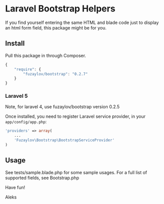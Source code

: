 # Laravel Bootstrap Helpers

If you find yourself entering the same HTML and blade code just to display an html form field, this package might be for you.

## Install

Pull this package in through Composer.

```js
{
    "require": {
        "fuzaylov/bootstrap": "0.2.7"
    }
}
```

### Laravel 5

Note, for laravel 4, use fuzaylov/bootstrap version 0.2.5

Once installed, you need to register Laravel service provider, in your `app/config/app.php`:

```php
'providers' => array(
	...
    'Fuzaylov\Bootstrap\BootstrapServiceProvider'
)
```

## Usage

See tests/sample.blade.php for some sample usages. For a full list of supported fields, see Bootstrap.php

Have fun!

Aleks